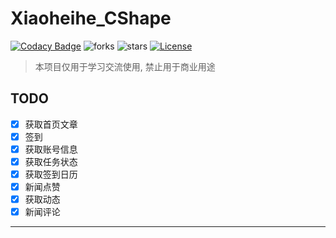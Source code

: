 # Xiaoheihe_CShape

[![Codacy Badge][codacy_b]][codacy]
![forks][forks_b]
![stars][stars_b]
[![License][license_b]][license]

> 本项目仅用于学习交流使用, 禁止用于商业用途

## TODO

- [x] 获取首页文章
- [x] 签到
- [x] 获取账号信息
- [x] 获取任务状态
- [x] 获取签到日历
- [x] 新闻点赞
- [x] 获取动态
- [x] 新闻评论

---

[codacy_b]: https://app.codacy.com/project/badge/Grade/1e5ce3bc4031488a860cdc2aa3b98750
[codacy]: https://www.codacy.com/gh/chr233/Xiaoheihe_CShape/dashboard
[forks_b]: https://img.shields.io/github/forks/chr233/Xiaoheihe_CShape
[stars_b]: https://img.shields.io/github/stars/chr233/Xiaoheihe_CShape
[license]: https://github.com/chr233/Xiaoheihe_CShape/blob/master/license
[license_b]: https://img.shields.io/github/license/chr233/Xiaoheihe_CShape
